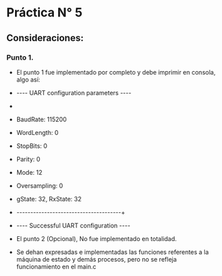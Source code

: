 <h1>Práctica N° 5</h1>
<h2>Consideraciones: </h2>

### Punto 1.
- El punto 1 fue implementado por completo y debe imprimir en consola, algo así:

- ---- UART configuration parameters ----
- 
- BaudRate: 115200
- WordLength: 0
- StopBits: 0
- Parity: 0
- Mode: 12
- Oversampling: 0
- gState: 32, RxState: 32

- --------------------------------------+
- ---- Successful UART configuration ----

- El punto 2 (Opcional), No fue implementado en totalidad.
- Se dehan expresadas e implementadas las funciones referentes a la máquina de estado y demás procesos, pero no se refleja funcionamiento en el main.c
